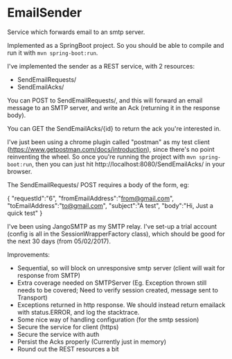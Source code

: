 # EmailSender

Service which forwards email to an smtp server.

Implemented as a SpringBoot project. So you should be able to compile and run it with `mvn spring-boot:run`.

I've implemented the sender as a REST service, with 2 resources:

- SendEmailRequests/
- SendEmailAcks/

You can POST to SendEmailRequests/, and this will forward an email message to an SMTP server, and write an Ack (returning it in the response body).

You can GET the SendEmailAcks/{id} to return the ack you're interested in.

I've just been using a chrome plugin called "postman" as my test client (https://www.getpostman.com/docs/introduction), since there's no point reinventing the wheel. So once you're running the project with `mvn spring-boot:run`, then you can just hit http://localhost:8080/SendEmailAcks/ in your browser.

The SendEmailRequests/ POST requires a body of the form, eg:

{
	"requestId":"6",
  "fromEmailAddress":"from@gmail.com",
  "toEmailAddress":"to@gmail.com",
  "subject":"A test",
  "body":"Hi, Just a quick test"
}

I've been using JangoSMTP as my SMTP relay. I've set-up a trial account (config is all in the SessionWrapperFactory class), which should be good for the next 30 days (from 05/02/2017).

Improvements:
  
  - Sequential, so will block on unresponsive smtp server (client will wait for response from SMTP)
  - Extra coverage needed on SMTPServer (Eg. Exception thrown still needs to be covered; Need to verify session created, message sent to Transport)
  - Exceptions returned in http response. We should instead return emailack with status.ERROR, and log the stacktrace.
  - Some nice way of handling configuration (for the smtp session)
  - Secure the service for client (https)
  - Secure the service with auth
  - Persist the Acks properly (Currently just in memory)
  - Round out the REST resources a bit
